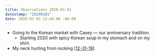 ```yaml
---
title: Observations 2020-01-01
datestamp: "20200101"
date: 2020-01-03 13:44:00 -06:00
---
```


- Going to the Korean market with Casey — our anniversary tradition.
	- Starting 2020 with spicy Korean soup in my stomach and on my shirt.
- My neck hurting from rocking [[12-31-19](https://spencertweedy.com/observations/123119.html)].

